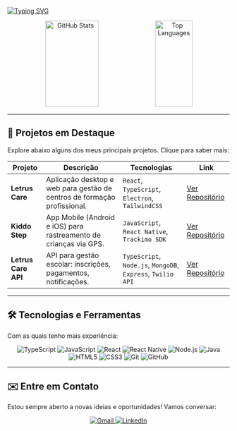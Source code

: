 [![Typing SVG](https://readme-typing-svg.herokuapp.com/?color=259df5&size=35&center=true&vCenter=true&width=1000&lines=Olá!+Sou+Manuel+Kalueka,+desenvolvedor+apaixonado+por+tecnologia.;Never+stop+de+learning+☔)](https://git.io/typing-svg)

<div align="center">
  <img width="49%" height="195px" src="https://github-readme-stats.vercel.app/api?username=mkaldev08&show_icons=true&count_private=true&hide_border=true&title_color=259df5&icon_color=259df5&text_color=259df5&bg_color=0d1117" alt="GitHub Stats" />
  <img width="41%" height="195px" src="https://github-readme-stats.vercel.app/api/top-langs/?username=mkaldev08&layout=compact&hide_border=true&title_color=259df5&text_color=259df5&bg_color=0d1117" alt="Top Languages" />
</div>

---

## 🚀 Projetos em Destaque

Explore abaixo alguns dos meus principais projetos. Clique para saber mais:

| Projeto | Descrição | Tecnologias | Link |
|--------|-----------|-------------|------|
| **Letrus Care** | Aplicação desktop e web para gestão de centros de formação profissional. | `React`, `TypeScript`, `Electron`, `TailwindCSS` | [Ver Repositório](https://github.com/mkaldev08/letrus-care-app.git) |
| **Kiddo Step** | App Mobile (Android e iOS) para rastreamento de crianças via GPS. | `JavaScript`, `React Native`, `Trackimo SDK` | [Ver Repositório](https://github.com/mkaldev08/kiddo-step.git) |
| **Letrus Care API** | API para gestão escolar: inscrições, pagamentos, notificações. | `TypeScript`, `Node.js`, `MongoDB`, `Express`, `Twilio API` | [Ver Repositório](https://github.com/mkaldev08/letrus-care-api.git) |

---

## 🛠️ Tecnologias e Ferramentas

Com as quais tenho mais experiência:

<div align="center">

<img src="https://img.shields.io/badge/TypeScript-3178C6?style=for-the-badge&logo=typescript&logoColor=white" alt="TypeScript" />
<img src="https://img.shields.io/badge/JavaScript-F7DF1E?style=for-the-badge&logo=javascript&logoColor=black" alt="JavaScript" />
<img src="https://img.shields.io/badge/React-20232A?style=for-the-badge&logo=react&logoColor=61DAFB" alt="React" />
<img src="https://img.shields.io/badge/React_Native-20232A?style=for-the-badge&logo=react&logoColor=61DAFB" alt="React Native" />
<img src="https://img.shields.io/badge/Node.js-339933?style=for-the-badge&logo=node.js&logoColor=white" alt="Node.js" />
<img src="https://img.shields.io/badge/Java-ED8B00?style=for-the-badge&logo=openjdk&logoColor=white" alt="Java" />
<img src="https://img.shields.io/badge/HTML5-E34F26?style=for-the-badge&logo=html5&logoColor=white" alt="HTML5" />
<img src="https://img.shields.io/badge/CSS3-1572B6?style=for-the-badge&logo=css3&logoColor=white" alt="CSS3" />
<img src="https://img.shields.io/badge/Git-F05032?style=for-the-badge&logo=git&logoColor=white" alt="Git" />
<img src="https://img.shields.io/badge/GitHub-181717?style=for-the-badge&logo=github&logoColor=white" alt="GitHub" />

</div>

---

## ✉️ Entre em Contato

Estou sempre aberto a novas ideias e oportunidades! Vamos conversar:

<p align="center">
  <a href="mailto:pedrokalueca@gmail.com">
    <img src="https://img.shields.io/badge/Gmail-D14836?style=for-the-badge&logo=gmail&logoColor=white" alt="Gmail" />
  </a>
  <a href="https://www.linkedin.com/in/mkaldev08/">
    <img src="https://img.shields.io/badge/LinkedIn-0077B5?style=for-the-badge&logo=linkedin&logoColor=white" alt="LinkedIn" />
  </a>
</p>
